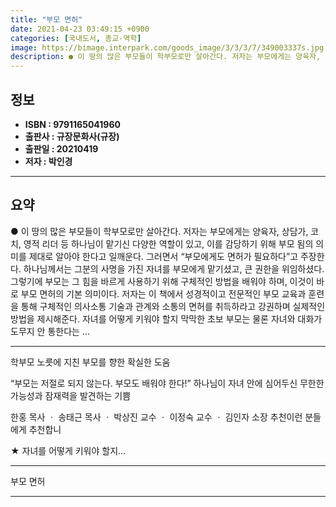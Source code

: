 ```yaml
---
title: "부모 면허"
date: 2021-04-23 03:49:15 +0900
categories: [국내도서, 종교-역학]
image: https://bimage.interpark.com/goods_image/3/3/3/7/349003337s.jpg
description: ● 이 땅의 많은 부모들이 학부모로만 살아간다. 저자는 부모에게는 양육자, 상담가, 코치, 영적 리더 등 하나님이 맡기신 다양한 역할이 있고, 이를 감당하기 위해 부모 됨의 의미를 제대로 알아야 한다고 일깨운다. 그러면서 “부모에게도 면허가 필요하다”고 주장한다. 하나님께서는 그분의
---
```


## **정보**

- **ISBN : 9791165041960**
- **출판사 : 규장문화사(규장)**
- **출판일 : 20210419**
- **저자 : 박인경**

------



## **요약**

●  이 땅의 많은 부모들이 학부모로만 살아간다. 저자는 부모에게는 양육자, 상담가, 코치, 영적 리더 등 하나님이 맡기신 다양한 역할이 있고, 이를 감당하기 위해 부모 됨의 의미를 제대로 알아야 한다고 일깨운다. 그러면서 “부모에게도 면허가 필요하다”고 주장한다. 하나님께서는 그분의 사명을 가진 자녀를 부모에게 맡기셨고, 큰 권한을 위임하셨다. 그렇기에 부모는 그 힘을 바르게 사용하기 위해 구체적인 방법을 배워야 하며, 이것이 바로 부모 면허의 기본 의미이다. 저자는 이 책에서 성경적이고 전문적인 부모 교육과 훈련을 통해 구체적인 의사소통 기술과 관계와 소통의 면허를 취득하라고 강권하며 실제적인 방법을 제시해준다. 자녀를 어떻게 키워야 할지 막막한 초보 부모는 물론 자녀와 대화가 도무지 안 통한다는 ...

------

학부모 노릇에 지친 부모를 향한 확실한 도움

“부모는 저절로 되지 않는다. 부모도 배워야 한다!” 
하나님이 자녀 안에 심어두신 무한한 가능성과 잠재력을 발견하는 기쁨 

한홍 목사 ㆍ 송태근 목사 ㆍ 박상진 교수 ㆍ 이정숙 교수 ㆍ 김인자 소장 추천이런 분들에게 추천합니

★ 자녀를 어떻게 키워야 할지... 

------


부모 면허 

------


